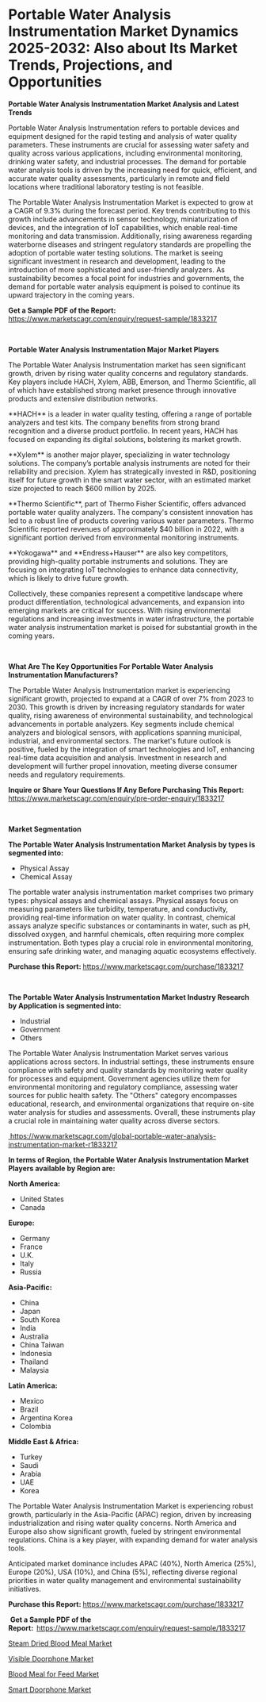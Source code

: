 <p><h1>Portable Water Analysis Instrumentation Market Dynamics 2025-2032: Also about Its Market Trends, Projections, and Opportunities</h1></p><p><strong>Portable Water Analysis Instrumentation Market Analysis and Latest Trends</strong></p>
<p><p>Portable Water Analysis Instrumentation refers to portable devices and equipment designed for the rapid testing and analysis of water quality parameters. These instruments are crucial for assessing water safety and quality across various applications, including environmental monitoring, drinking water safety, and industrial processes. The demand for portable water analysis tools is driven by the increasing need for quick, efficient, and accurate water quality assessments, particularly in remote and field locations where traditional laboratory testing is not feasible.</p><p>The Portable Water Analysis Instrumentation Market is expected to grow at a CAGR of 9.3% during the forecast period. Key trends contributing to this growth include advancements in sensor technology, miniaturization of devices, and the integration of IoT capabilities, which enable real-time monitoring and data transmission. Additionally, rising awareness regarding waterborne diseases and stringent regulatory standards are propelling the adoption of portable water testing solutions. The market is seeing significant investment in research and development, leading to the introduction of more sophisticated and user-friendly analyzers. As sustainability becomes a focal point for industries and governments, the demand for portable water analysis equipment is poised to continue its upward trajectory in the coming years.</p></p>
<p><strong>Get a Sample PDF of the Report:&nbsp;</strong> <a href="https://www.marketscagr.com/enquiry/request-sample/1833217?utm_campaign=1901&utm_medium=2&utm_source=Github&utm_content=ia&utm_term=26032025&utm_id=portable-water-analysis-instrumentation">https://www.marketscagr.com/enquiry/request-sample/1833217</a></p>
<p>&nbsp;</p>
<p><strong>Portable Water Analysis Instrumentation Major Market Players</strong></p>
<p><p>The Portable Water Analysis Instrumentation market has seen significant growth, driven by rising water quality concerns and regulatory standards. Key players include HACH, Xylem, ABB, Emerson, and Thermo Scientific, all of which have established strong market presence through innovative products and extensive distribution networks.</p><p>**HACH** is a leader in water quality testing, offering a range of portable analyzers and test kits. The company benefits from strong brand recognition and a diverse product portfolio. In recent years, HACH has focused on expanding its digital solutions, bolstering its market growth.</p><p>**Xylem** is another major player, specializing in water technology solutions. The company’s portable analysis instruments are noted for their reliability and precision. Xylem has strategically invested in R&D, positioning itself for future growth in the smart water sector, with an estimated market size projected to reach $600 million by 2025.</p><p>**Thermo Scientific**, part of Thermo Fisher Scientific, offers advanced portable water quality analyzers. The company's consistent innovation has led to a robust line of products covering various water parameters. Thermo Scientific reported revenues of approximately $40 billion in 2022, with a significant portion derived from environmental monitoring instruments.</p><p>**Yokogawa** and **Endress+Hauser** are also key competitors, providing high-quality portable instruments and solutions. They are focusing on integrating IoT technologies to enhance data connectivity, which is likely to drive future growth.</p><p>Collectively, these companies represent a competitive landscape where product differentiation, technological advancements, and expansion into emerging markets are critical for success. With rising environmental regulations and increasing investments in water infrastructure, the portable water analysis instrumentation market is poised for substantial growth in the coming years.</p></p>
<p>&nbsp;</p>
<p><strong>What Are The Key Opportunities For Portable Water Analysis Instrumentation Manufacturers?</strong></p>
<p><p>The Portable Water Analysis Instrumentation market is experiencing significant growth, projected to expand at a CAGR of over 7% from 2023 to 2030. This growth is driven by increasing regulatory standards for water quality, rising awareness of environmental sustainability, and technological advancements in portable analyzers. Key segments include chemical analyzers and biological sensors, with applications spanning municipal, industrial, and environmental sectors. The market's future outlook is positive, fueled by the integration of smart technologies and IoT, enhancing real-time data acquisition and analysis. Investment in research and development will further propel innovation, meeting diverse consumer needs and regulatory requirements.</p></p>
<p><strong>Inquire or Share Your Questions If Any Before Purchasing This Report:</strong> <a href="https://www.marketscagr.com/enquiry/pre-order-enquiry/1833217?utm_campaign=1901&utm_medium=2&utm_source=Github&utm_content=ia&utm_term=26032025&utm_id=portable-water-analysis-instrumentation">https://www.marketscagr.com/enquiry/pre-order-enquiry/1833217</a></p>
<p>&nbsp;</p>
<p><strong>Market Segmentation</strong></p>
<p><strong>The Portable Water Analysis Instrumentation Market Analysis by types is segmented into:</strong></p>
<p><ul><li>Physical Assay</li><li>Chemical Assay</li></ul></p>
<p><p>The portable water analysis instrumentation market comprises two primary types: physical assays and chemical assays. Physical assays focus on measuring parameters like turbidity, temperature, and conductivity, providing real-time information on water quality. In contrast, chemical assays analyze specific substances or contaminants in water, such as pH, dissolved oxygen, and harmful chemicals, often requiring more complex instrumentation. Both types play a crucial role in environmental monitoring, ensuring safe drinking water, and managing aquatic ecosystems effectively.</p></p>
<p><strong>Purchase this Report:&nbsp;</strong><a href="https://www.marketscagr.com/purchase/1833217?utm_campaign=1901&utm_medium=2&utm_source=Github&utm_content=ia&utm_term=26032025&utm_id=portable-water-analysis-instrumentation">https://www.marketscagr.com/purchase/1833217</a></p>
<p>&nbsp;</p>
<p><strong>The Portable Water Analysis Instrumentation Market Industry Research by Application is segmented into:</strong></p>
<p><ul><li>Industrial</li><li>Government</li><li>Others</li></ul></p>
<p><p>The Portable Water Analysis Instrumentation Market serves various applications across sectors. In industrial settings, these instruments ensure compliance with safety and quality standards by monitoring water quality for processes and equipment. Government agencies utilize them for environmental monitoring and regulatory compliance, assessing water sources for public health safety. The "Others" category encompasses educational, research, and environmental organizations that require on-site water analysis for studies and assessments. Overall, these instruments play a crucial role in maintaining water quality across diverse sectors.</p></p>
<p><a href="https://www.marketscagr.com/global-portable-water-analysis-instrumentation-market-r1833217?utm_campaign=1901&utm_medium=2&utm_source=Github&utm_content=ia&utm_term=26032025&utm_id=portable-water-analysis-instrumentation">&nbsp;https://www.marketscagr.com/global-portable-water-analysis-instrumentation-market-r1833217</a></p>
<p><strong>In terms of Region, the Portable Water Analysis Instrumentation Market Players available by Region are:</strong></p>
<p>
    <p> <strong> North America: </strong>
        <ul>
            <li>United States</li>
            <li>Canada</li>
        </ul>
        </p> 
    <p> <strong> Europe: </strong>
        <ul>
            <li>Germany</li>
            <li>France</li>
            <li>U.K.</li>
            <li>Italy</li>
            <li>Russia</li>
        </ul>
        </p> 
    <p> <strong> Asia-Pacific: </strong>
        <ul>
            <li>China</li>
            <li>Japan</li>
            <li>South Korea</li>
            <li>India</li>
            <li>Australia</li>
            <li>China Taiwan</li>
            <li>Indonesia</li>
            <li>Thailand</li>
            <li>Malaysia</li>
        </ul>
        </p> 
    <p> <strong> Latin America: </strong>
        <ul>
            <li>Mexico</li>
            <li>Brazil</li>
            <li>Argentina Korea</li>
            <li>Colombia</li>
        </ul>
        </p> 
    <p> <strong> Middle East & Africa: </strong>
        <ul>
            <li>Turkey</li>
            <li>Saudi</li>
            <li>Arabia</li>
            <li>UAE</li>
            <li>Korea</li>
        </ul>
    </p>
    </p>
<p><p>The Portable Water Analysis Instrumentation Market is experiencing robust growth, particularly in the Asia-Pacific (APAC) region, driven by increasing industrialization and rising water quality concerns. North America and Europe also show significant growth, fueled by stringent environmental regulations. China is a key player, with expanding demand for water analysis tools. </p><p>Anticipated market dominance includes APAC (40%), North America (25%), Europe (20%), USA (10%), and China (5%), reflecting diverse regional priorities in water quality management and environmental sustainability initiatives.</p></p>
<p><strong>Purchase this Report: </strong><a href="https://www.marketscagr.com/purchase/1833217?utm_campaign=1901&utm_medium=2&utm_source=Github&utm_content=ia&utm_term=26032025&utm_id=portable-water-analysis-instrumentation">https://www.marketscagr.com/purchase/1833217</a></p>
<p>&nbsp;<strong>Get a Sample PDF of the Report:&nbsp;&nbsp;</strong><a href="https://www.marketscagr.com/enquiry/request-sample/1833217?utm_campaign=1901&utm_medium=2&utm_source=Github&utm_content=ia&utm_term=26032025&utm_id=portable-water-analysis-instrumentation">https://www.marketscagr.com/enquiry/request-sample/1833217</a></p>
<p><strong></strong></p>
<p><p><a href="https://github.com/fabrehugessf/Market-Research-Report-List-1/blob/main/steam-dried-blood-meal-market.md?utm_campaign=1901&utm_medium=2&utm_source=Github&utm_content=ia&utm_term=26032025&utm_id=portable-water-analysis-instrumentation">Steam Dried Blood Meal Market</a></p><p><a href="https://github.com/indrystar/Market-Research-Report-List-5/blob/main/visible-doorphone-market.md?utm_campaign=1901&utm_medium=2&utm_source=Github&utm_content=ia&utm_term=26032025&utm_id=portable-water-analysis-instrumentation">Visible Doorphone Market</a></p><p><a href="https://github.com/bozzoquishmd/Market-Research-Report-List-1/blob/main/blood-meal-for-feed-market.md?utm_campaign=1901&utm_medium=2&utm_source=Github&utm_content=ia&utm_term=26032025&utm_id=portable-water-analysis-instrumentation">Blood Meal for Feed Market</a></p><p><a href="https://github.com/AKSHATREPORTPRIME/Market-Research-Report-List-7/blob/main/smart-doorphone-market.md?utm_campaign=1901&utm_medium=2&utm_source=Github&utm_content=ia&utm_term=26032025&utm_id=portable-water-analysis-instrumentation">Smart Doorphone Market</a></p></p>